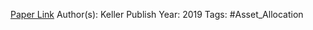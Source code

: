 
[Paper Link](https://papers.ssrn.com/sol3/papers.cfm?abstract_id=3498092)
Author(s): Keller
Publish Year: 2019
Tags: #Asset_Allocation 